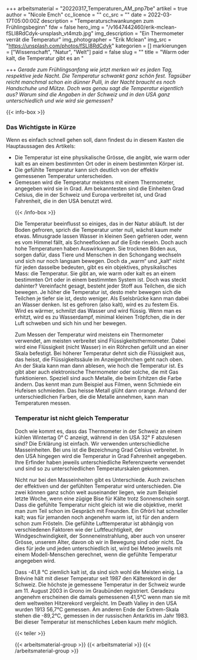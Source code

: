 +++
arbeitsmaterial = "20220317_Temperaturen_AM_pnp7be"
artikel = true
author = "Nicole Emch"
cc_licence = ""
cc_src = ""
date = 2022-03-17T05:00:00Z
description = "Temperaturschwankungen zum Frühlingsbeginn"
fdw = false
hero_img = "/v1647442460/erik-mclean-fSLI8RdCdyk-unsplash_vt4mzb.jpg"
img_description = "Ein Thermometer verrät die Temperatur"
img_photographer = "Erik Mclean"
img_src = "https://unsplash.com/photos/fSLI8RdCdyk"
kategorien = []
markierungen = ["Wissenschaft", "Natur", "Welt"]
paid = false
slug = ""
title = "Warm oder kalt, die Temperatur gibt es an "

+++
_Gerade zum Frühlingsanfang wie jetzt merken wir es jeden Tag, respektive jede Nacht. Die Temperatur schwankt ganz schön fest. Tagsüber reicht manchmal schon ein dünner Pulli, in der Nacht braucht es noch Handschuhe und Mütze. Doch was genau sagt die Temperatur eigentlich aus? Warum sind die Angaben in der Schweiz und in den USA ganz unterschiedlich und wie wird sie gemessen?_

{{< info-box >}}

<h3>Das Wichtigste in Kürze</h3>

<p>Wenn es einfach schnell gehen soll, dann findest du in diesem Kasten die Hauptaussagen des Artikels:</p>

<ul>

<li>Die Temperatur ist eine physikalische Grösse, die angibt, wie warm oder kalt es an einem bestimmten Ort oder in einem bestimmten Körper ist.</li>

<li>Die gefühlte Temperatur kann sich deutlich von der effektiv gemessenen Temperatur unterscheiden.</li>

<li>Gemessen wird die Temperatur meistens mit einem Thermometer, angegeben wird sie in Grad. Am bekanntesten sind die Einheiten Grad Celsius, die in der Schweiz und Europa verbreitet ist, und Grad Fahrenheit, die in den USA benutzt wird.</li>

{{< /info-box >}}

Die Temperatur beeinflusst so einiges, das in der Natur abläuft. Ist der Boden gefroren, sprich die Temperatur unter null, wächst kaum mehr etwas. Minusgrade lassen Wasser in kleinen Seen gefrieren oder, wenn es vom Himmel fällt, als Schneeflocken auf die Erde rieseln. Doch auch hohe Temperaturen haben Auswirkungen. Sie trocknen Böden aus, sorgen dafür, dass Tiere und Menschen in den Schongang wechseln und sich nur noch langsam bewegen. Doch da „warm“ und „kalt“ nicht für jeden dasselbe bedeuten, gibt es ein objektives, physikalisches Mass: die Temperatur. Sie gibt an, wie warm oder kalt es an einem bestimmten Ort oder in einem bestimmten System ist. Doch was steckt dahinter? Vereinfacht gesagt, besteht jeder Stoff aus Teilchen, die sich bewegen. Je höher die Temperatur ist, desto mehr bewegen sich die Teilchen je tiefer sie ist, desto weniger. Als Eselsbrücke kann man dabei an Wasser denken. Ist es gefroren (also kalt), wird es zu festem Eis. Wird es wärmer, schmilzt das Wasser und wird flüssig. Wenn man es erhitzt, wird es zu Wasserdampf, minimal kleinen Tröpfchen, die in der Luft schweben und sich hin und her bewegen.

Zum Messen der Temperatur wird meistens ein Thermometer verwendet, am meisten verbreitet sind Flüssigkeitsthermometer. Dabei wird eine Flüssigkeit (nicht Wasser) in ein Röhrchen gefüllt und an einer Skala befestigt. Bei höherer Temperatur dehnt sich die Flüssigkeit aus, das heisst, die Flüssigkeitssäule im Anzeigeröhrchen geht nach oben. An der Skala kann man dann ablesen, wie hoch die Temperatur ist. Es gibt aber auch elektronische Thermometer oder solche, die mit Gas funktionieren. Speziell sind auch Metalle, die beim Erhitzen die Farbe ändern. Das kennt man zum Beispiel aus Filmen, wenn Schmiede ein Hufeisen schmieden. Das heisse Metall glüht dann orange. Anhand der unterschiedlichen Farben, die die Metalle annehmen, kann man Temperaturen messen.

### Temperatur ist nicht gleich Temperatur

Doch wie kommt es, dass das Thermometer in der Schweiz an einem kühlen Wintertag 0° C anzeigt, während in den USA 32° F abzulesen sind? Die Erklärung ist einfach. Wir verwenden unterschiedliche Masseinheiten. Bei uns ist die Bezeichnung Grad Celsius verbreitet. In den USA hingegen wird die Temperatur in Grad Fahrenheit angegeben. Ihre Erfinder haben jeweils unterschiedliche Referenzwerte verwendet und sind so zu unterschiedlichen Temperaturskalen gekommen.

Nicht nur bei den Masseinheiten gibt es Unterschiede. Auch zwischen der effektiven und der gefühlten Temperatur wird unterschieden. Die zwei können ganz schön weit auseinander liegen, wie zum Beispiel letzte Woche, wenn eine zügige Bise für Kälte trotz Sonnenschein sorgt. Dass die gefühlte Temperatur nicht gleich ist wie die objektive, merkt man zum Teil schon im Gespräch mit Freunden. Ein Gfrörli hat schneller kalt; was für jemanden noch angenehm warm ist, ist für den andern schon zum Frösteln. Die gefühlte Lufttemperatur ist abhängig von verschiedenen Faktoren wie der Luftfeuchtigkeit, der Windgeschwindigkeit, der Sonneneinstrahlung, aber auch von unserer Grösse, unserem Alter, davon ob wir in Bewegung sind oder nicht. Da dies für jede und jeden unterschiedlich ist, wird bei Meteo jeweils mit einem Modell-Menschen gerechnet, wenn die gefühlte Temperatur angegeben wird.

Dass -41,8 °C ziemlich kalt ist, da sind sich wohl die Meisten einig. La Brévine hält mit dieser Temperatur seit 1987 den Kälterekord in der Schweiz. Die höchste je gemessene Temperatur in der Schweiz wurde am 11. August 2003 in Grono im Graubünden registriert. Geradezu angenehm erscheinen die damals gemessenen 41,5°C wenn man sie mit dem weltweiten Hitzerekord vergleicht. Im Death Valley in den USA wurden 1913 56,7°C gemessen. Am anderen Ende der Extrem-Skala stehen die -89,2°C, gemessen in der russischen Antarktis im Jahr 1983. Bei dieser Temperatur ist menschliches Leben kaum mehr möglich.

{{< teiler >}}

{{< arbeitsmaterial-group >}}
{{< arbeitsmaterial >}}
{{< /arbeitsmaterial-group >}}
